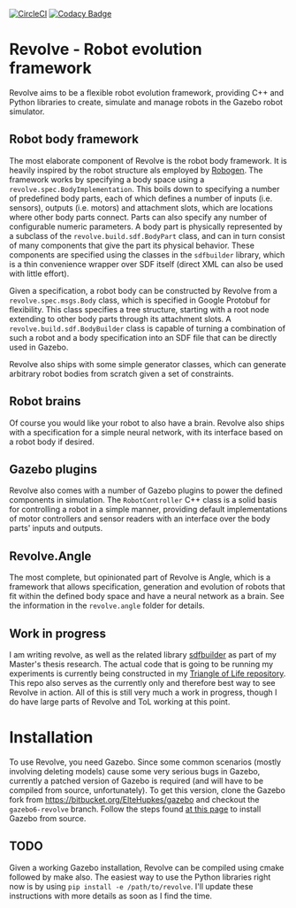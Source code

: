 [![CircleCI](https://circleci.com/gh/ci-group/revolve.svg?style=svg)](https://circleci.com/gh/ci-group/revolve)
[![Codacy Badge](https://api.codacy.com/project/badge/Grade/5443e24ddd4d413b897206b546d5600e)](https://www.codacy.com/app/ci-group/revolve?utm_source=github.com&amp;utm_medium=referral&amp;utm_content=ci-group/revolve/&amp;utm_campaign=Badge_Grade)

# Revolve - Robot evolution framework
Revolve aims to be a flexible robot evolution framework, providing C++ and Python libraries to create,
simulate and manage robots in the Gazebo robot simulator.

## Robot body framework
The most elaborate component of Revolve is the robot body framework. It is heavily inspired by the
robot structure als employed by [Robogen](http://www.robogen.org). The framework works by specifying 
a body space using a `revolve.spec.BodyImplementation`. This boils down to specifying a number of predefined
 body parts, each of which defines a number of inputs 
(i.e. sensors), outputs (i.e. motors) and attachment slots, which are locations where other
body parts connect. Parts can also specify any number of configurable numeric parameters.
A body part is physically represented by a subclass of the `revolve.build.sdf.BodyPart` class, 
and can in turn consist of many components that give
the part its physical behavior. These components are specified using the classes in the `sdfbuilder`
library, which is a thin convenience wrapper over SDF itself (direct XML can also be used with little effort).

Given a specification, a robot body can be constructed by Revolve from a `revolve.spec.msgs.Body` class,
which is specified in Google Protobuf for flexibility. This class specifies a tree structure, starting
with a root node extending to other body parts through its attachment slots.  A `revolve.build.sdf.BodyBuilder`
class is capable of turning a combination of such a robot and a body specification into an SDF file
that can be directly used in Gazebo.

Revolve also ships with some simple generator classes, which can generate arbitrary robot bodies from scratch
given a set of constraints.

## Robot brains
Of course you would like your robot to also have a brain. Revolve also ships with a specification for a simple
neural network, with its interface based on a robot body if desired.
 
## Gazebo plugins
Revolve also comes with a number of Gazebo plugins to power the defined components in simulation. The `RobotController`
C++ class is a solid basis for controlling a robot in a simple manner, providing default implementations of
 motor controllers and sensor readers with an interface over the body parts' inputs and outputs.
 
## Revolve.Angle
The most complete, but opinionated part of Revolve is Angle, which is a framework that allows specification, generation
and evolution of robots that fit within the defined body space and have a neural network as a brain. See the information
in the `revolve.angle` folder for details.
 
## Work in progress
I am writing revolve, as well as the related library [sdfbuilder](https://github.com/ElteHupkes/sdf-builder) as part
of my Master's thesis research. The actual code that is going to be running my experiments is currently being
constructed in my [Triangle of Life repository](https://github.com/ElteHupkes/tol-revolve). This repo also serves
as the currently only and therefore best way to see Revolve in action. All of this is still very much a work in
progress, though I do have large parts of Revolve and ToL working at this point.

# Installation
To use Revolve, you need Gazebo. Since some common scenarios (mostly involving deleting models) cause
some very serious bugs in Gazebo, currently a patched version of Gazebo is required (and will have to
be compiled from source, unfortunately). To get this version, clone the Gazebo fork from 
https://bitbucket.org/ElteHupkes/gazebo and checkout the `gazebo6-revolve` branch. Follow the steps
found [at this page](http://gazebosim.org/tutorials?tut=install_from_source&ver=default&cat=install) to
install Gazebo from source.

## TODO
Given a working Gazebo installation, Revolve can be compiled using cmake followed by make also. The easiest way
to use the Python libraries right now is by using `pip install -e /path/to/revolve`. I'll update these instructions
with more details as soon as I find the time.

